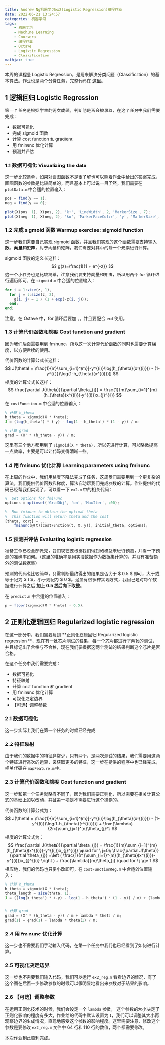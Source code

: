 ```yaml
---
title: Andrew Ng机器学习ex2(Logistic Regression)编程作业
date: 2022-06-21 13:24:57
categories: 机器学习
tags:
    - 机器学习
    - Machine Learning
    - Coursera
    - 编程作业
    - Octave
    - Logistic Regression
    - Classification
mathjax: true
---
```


本周的课程是 Logistic Regression，是用来解决分类问题（Classification）的基本算法。作业也是两个分类任务，完整代码在 [这里](https://github.com/Jortana/coursera-machine-learning/tree/main/ex2-octave)。

<!-- more -->

## 1 逻辑回归 Logistic Regression

第一个任务是根据学生的两次成绩，判断他是否会被录取，在这个任务中我们需要完成：

* 数据可视化
* 完成 sigmoid 函数
* 计算 cost function 和 gradient
* 用 fminunc 优化计算
* 预测并评估

### 1.1 数据可视化 Visualizing the data

这一步比较简单，如果对画图函数不是很了解也可以照着作业中给出的答案完成，画图函数的参数是比较简单的，而且基本上可以说一目了然。我们需要在 `plotData.m` 中合适的位置输入：

```Octave
pos = find(y == 1);
neg = find(y == 0);

plot(X(pos, 1), X(pos, 2), 'k+', 'LineWidth', 2, 'MarkerSize', 7);
plot(X(neg, 1), X(neg, 2), 'ko', 'MarkerFaceColor', 'y', 'MarkerSize', 7);
```

### 1.2 完成 sigmoid 函数 Warmup exercise: sigmoid function

这一步我们需要自己实现 sigmoid 函数，并且我们实现的这个函数需要支持输入 **数、向量和矩阵**，对于向量和矩阵，我们需要对其中的每一个元素进行计算。

sigmoid 函数的定义长这样：
$$
g(z)=\frac{1}{1 + e^{-z}}
$$
这一个小任务也是比较简单，注意我们要支持向量和矩阵，所以用两个 for 循环进行遍历即可，在 `sigmoid.m` 中合适的位置输入：

```Octave
for i = 1:size(z, 1),
  for j = 1:size(z, 2),
    g(i, j) = 1 / (1 + exp(-z(i, j)));
  end;
end;
```

注意，在 Octave 中，for 循环后要加 `,`，并且要配合 `end` 使用。

### 1.3 计算代价函数和梯度 Cost function and gradient

因为我们后面需要用到 fminunc，所以这一次计算代价函数的同时也需要计算梯度，以方便后续的使用。

代价函数的计算公式长这样：
$$
J(\theta) = \frac{1}{m}\sum_{i=1}^{m}[-y^{(i)}\log(h_{\theta}(x^{(i)})) - (1-y^{(i)})\log(1-h_{\theta}(x^{(i)}))]
$$
梯度的计算公式长这样：
$$
\frac{\partial J(\theta)}{\partial \theta_{j}} = \frac{1}{m}\sum_{i=1}^{m}(h_{\theta}(x^{(i)})-y^{(i)})x_{j}^{(i)}
$$
在 `costFunction.m` 中合适的位置输入：

```Octave
% 计算 h_theta
h_theta = sigmoid(X * theta);
J = (log(h_theta') * (-y) - log(1 - h_theta') * (1 - y)) / m;

% 计算 grad
grad = (X' * (h_theta - y)) / m;
```

这里有三个地方都用到了 `sigmoid(X * theta)`，所以先进行计算，可以略微提高一点效率，主要是可以让代码变得清晰一些。

### 1.4 用 fminunc 优化计算 Learning parameters using fminunc

在上周的作业中，我们用梯度下降法完成了任务，这周我们需要用到一个更复杂的算法，我们提供代价函数和梯度，算法自动帮我们完成参数的计算。作业提供的代码已经帮我们实现了，可以看一下 `ex2.m` 中的相关代码：

```Octave
%  Set options for fminunc
options = optimset('GradObj', 'on', 'MaxIter', 400);

%  Run fminunc to obtain the optimal theta
%  This function will return theta and the cost 
[theta, cost] = ...
	fminunc(@(t)(costFunction(t, X, y)), initial_theta, options);
```

### 1.5 预测并评估 Evaluating logistic regression

准备工作已经全部做完，我们现在要根据我们得到的模型来进行预测，并看一下预测的准确率如何。（这里的准确率是用实验数据作为数据集计算的，并没有准备额外的测试数据集）

预测的代码也比较简单，只需判断最终得出的结果是否大于 $ 0.5 $ 即可，大于或等于记为 $ 1 $，小于则记为 $ 0 $。这里有很多种实现方式，我自己是对每个数据进行计算之后 **加上 0.5 然后向下取整**。

在 `predict.m` 中合适的位置输入：

```Octave
p = floor(sigmoid(X * theta) + 0.5);
```

## 2 正则化逻辑回归 Regularized logistic regression

在这一部分中，我们需要用到 **正则化逻辑回归 Regularized logistic regression **，现在有一批芯片测试的结果，每一个芯片都进行了两轮的测试，并且标记出了合格与不合格，现在我们要根据这两个测试的结果判断这个芯片是否合格。

在这个任务中我们需要完成：

* 数据可视化
* 特征映射
* 计算 cost function 和 gradient
* 用 fminunc 优化计算
* 可视化决定边界
* 【可选】调整参数

### 2.1 数据可视化

这一步实际上我们在第一个任务的时候已经完成

### 2.2 特征映射

由于我们的数据中的特征非常少，只有两个，是两次测试的结果，我们需要用这两个特征进行高次的运算，来获取更多的特征，这一步在提供的程序中也已经完成，相关代码在 `mapFeature.m` 中。

### 2.3 计算代价函数和梯度 Cost function and gradient

这一步和第一个任务就略有不同了，因为我们需要正则化，所以需要在相关计算公式的基础上加以改动，并且第一项是不需要进行这个操作的。

代价函数的计算公式为：
$$
J(\theta) = \frac{1}{m}\sum_{i=1}^{m}[-y^{(i)}\log(h_{\theta}(x^{(i)})) - (1-y^{(i)})\log(1-h_{\theta}(x^{(i)}))] + \frac{\lambda}{2m}\sum_{j=1}^{n}\theta_{j}^2
$$
梯度的计算公式为：
$$
\frac{\partial J(\theta)}{\partial \theta_{j}} = \frac{1}{m}\sum_{i=1}^{m}(h_{\theta}(x^{(i)})-y^{(i)})x_{j}^{(i)} \quad for \ j=0\\
\frac{\partial J(\theta)}{\partial \theta_{j}} =\left ( \frac{1}{m}\sum_{i=1}^{m}(h_{\theta}(x^{(i)})-y^{(i)})x_{j}^{(i)} \right ) + \frac{\lambda}{m}\theta_{j} \quad for \ j \ge 1
$$
相应地，我们的代码也只要小改即可，在 `costFunctionReg.m` 中合适的位置输入：

```Octave
% 计算 h_theta
h_theta = sigmoid(X * theta);
theta_length = size(theta, 1);
J = ((log(h_theta') * (-y) - log(1 - h_theta') * (1 - y)) / m) + (lambda * theta(2:theta_length)' * theta(2:theta_length) / (2 * m));


% 计算 grad
grad = (X' * (h_theta - y)) / m + lambda * theta / m;
grad(1) = grad(1) - lambda * theta(1) / m;
```

### 2.4 用 fminunc 优化计算

这一步也不需要我们手动输入代码，在第一个任务中我们也已经看到了如何进行计算。

### 2.5 可视化决定边界

这一步也不需要我们输入代码，我们可以运行 `ex2_reg.m` 看看边界的情况，有了这个图在后面一步修改参数的时候可以很明显地看出来参数对于结果的影响。

### 2.6 【可选】调整参数

在运用正则化技术的时候，我们会设定一个 `lambda` 参数， 这个参数的大小决定了正则化影响的程度有多大，作业给的代码中默认设置为 `1`，我们可以调整其大小再观察边界的生成情况，直观地感受这个参数的影响程度。这里需要注意，修改这个参数是要修改 `ex2_reg.m` 文件中 64 行和 110 行的数值，两个都需要修改。

本次作业到此顺利完成。
